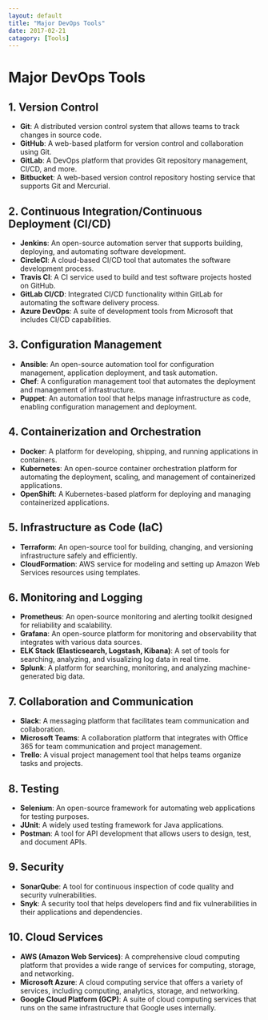 ```yaml
---
layout: default
title: "Major DevOps Tools"
date: 2017-02-21
catagory: [Tools]
---
```







# Major DevOps Tools

## 1. Version Control
- **Git**: A distributed version control system that allows teams to track changes in source code.
- **GitHub**: A web-based platform for version control and collaboration using Git.
- **GitLab**: A DevOps platform that provides Git repository management, CI/CD, and more.
- **Bitbucket**: A web-based version control repository hosting service that supports Git and Mercurial.

## 2. Continuous Integration/Continuous Deployment (CI/CD)
- **Jenkins**: An open-source automation server that supports building, deploying, and automating software development.
- **CircleCI**: A cloud-based CI/CD tool that automates the software development process.
- **Travis CI**: A CI service used to build and test software projects hosted on GitHub.
- **GitLab CI/CD**: Integrated CI/CD functionality within GitLab for automating the software delivery process.
- **Azure DevOps**: A suite of development tools from Microsoft that includes CI/CD capabilities.

## 3. Configuration Management
- **Ansible**: An open-source automation tool for configuration management, application deployment, and task automation.
- **Chef**: A configuration management tool that automates the deployment and management of infrastructure.
- **Puppet**: An automation tool that helps manage infrastructure as code, enabling configuration management and deployment.

## 4. Containerization and Orchestration
- **Docker**: A platform for developing, shipping, and running applications in containers.
- **Kubernetes**: An open-source container orchestration platform for automating the deployment, scaling, and management of containerized applications.
- **OpenShift**: A Kubernetes-based platform for deploying and managing containerized applications.

## 5. Infrastructure as Code (IaC)
- **Terraform**: An open-source tool for building, changing, and versioning infrastructure safely and efficiently.
- **CloudFormation**: AWS service for modeling and setting up Amazon Web Services resources using templates.

## 6. Monitoring and Logging
- **Prometheus**: An open-source monitoring and alerting toolkit designed for reliability and scalability.
- **Grafana**: An open-source platform for monitoring and observability that integrates with various data sources.
- **ELK Stack (Elasticsearch, Logstash, Kibana)**: A set of tools for searching, analyzing, and visualizing log data in real time.
- **Splunk**: A platform for searching, monitoring, and analyzing machine-generated big data.

## 7. Collaboration and Communication
- **Slack**: A messaging platform that facilitates team communication and collaboration.
- **Microsoft Teams**: A collaboration platform that integrates with Office 365 for team communication and project management.
- **Trello**: A visual project management tool that helps teams organize tasks and projects.

## 8. Testing
- **Selenium**: An open-source framework for automating web applications for testing purposes.
- **JUnit**: A widely used testing framework for Java applications.
- **Postman**: A tool for API development that allows users to design, test, and document APIs.

## 9. Security
- **SonarQube**: A tool for continuous inspection of code quality and security vulnerabilities.
- **Snyk**: A security tool that helps developers find and fix vulnerabilities in their applications and dependencies.

## 10. Cloud Services
- **AWS (Amazon Web Services)**: A comprehensive cloud computing platform that provides a wide range of services for computing, storage, and networking.
- **Microsoft Azure**: A cloud computing service that offers a variety of services, including computing, analytics, storage, and networking.
- **Google Cloud Platform (GCP)**: A suite of cloud computing services that runs on the same infrastructure that Google uses internally.

  
